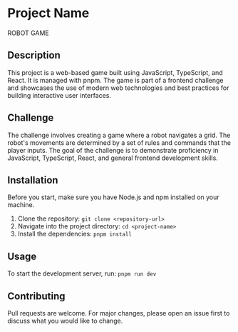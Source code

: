 # Project Name

ROBOT GAME

## Description

This project is a web-based game built using JavaScript, TypeScript, and React. It is managed with pnpm. The game is part of a frontend challenge and showcases the use of modern web technologies and best practices for building interactive user interfaces.

## Challenge

The challenge involves creating a game where a robot navigates a grid. The robot's movements are determined by a set of rules and commands that the player inputs. The goal of the challenge is to demonstrate proficiency in JavaScript, TypeScript, React, and general frontend development skills.

## Installation

Before you start, make sure you have Node.js and npm installed on your machine.

1. Clone the repository: `git clone <repository-url>`
2. Navigate into the project directory: `cd <project-name>`
3. Install the dependencies: `pnpm install`

## Usage

To start the development server, run: `pnpm run dev`

## Contributing

Pull requests are welcome. For major changes, please open an issue first to discuss what you would like to change.
